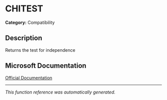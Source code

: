 # CHITEST

**Category:** Compatibility

## Description
Returns the test for independence

## Microsoft Documentation
[Official Documentation](https://support.microsoft.com//en-us/office/chitest-function-981ff871-b694-4134-848e-38ec704577ac)

---
*This function reference was automatically generated.*
